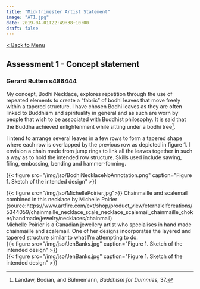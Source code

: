 ```yaml
---
title: "Mid-trimester Artist Statement"
image: "AT1.jpg"
date: 2019-04-01T22:49:38+10:00
draft: false
---
```

[< Back to Menu](/jso/)

## Assessment 1 - Concept statement

### Gerard Rutten s486444

My concept, Bodhi Necklace, explores repetition through the use of repeated elements to create a “fabric” of bodhi leaves that move freely within a tapered structure.  I have chosen Bodhi leaves as they are often linked to Buddhism and spirituality in general and as such are worn by people that wish to be associated with Buddhist philosophy.  It is said that the Buddha achieved enlightenment while sitting under a bodhi tree[^Buddhism].

I intend to arrange several leaves in a few rows to form a tapered shape where each row is overlapped by the previous row as depicted in figure 1.  I envision a chain made from jump rings to link all the leaves together in such a way as to hold the intended row structure.  Skills used include sawing, filing, embossing, bending and hammer-forming. 

{{< figure src="/img/jso/BodhiNecklaceNoAnnotation.png" caption="Figure 1. Sketch of the intended design" >}}

<div class="row">
    <div class="6u 12u$(medium)">
        {{< figure src="/img/jso/MichellePoirier.jpg">}}
        Chainmaille and scalemail combined in this necklace by Michelle Poirier 
(source:https://www.artfire.com/ext/shop/product_view/eternalelfcreations/5344059/chainmaille_necklace_scale_necklace_scalemail_chainmaille_choker/handmade/jewelry/necklaces/chainmail)
    </div>
    <div class="6u 12u$(medium)">
        Michelle Poirier is a Canadian jewellery artist who specialises in hand made chainmaille and scalemail.  One of her designs incorporates the layered and tapered structure similar to what I’m attempting to do.
    </div>
</div>

<div class="row">
    <div class="6u 12u$(medium)">
        {{< figure src="/img/jso/JenBanks.jpg" caption="Figure 1. Sketch of the intended design" >}}
    </div>
    <div class="6u 12u$(medium)">
        {{< figure src="/img/jso/JenBanks.jpg" caption="Figure 1. Sketch of the intended design" >}}
    </div>
</div>





[^Buddhism]: Landaw, Bodian, and Bühnemann, _Buddhism for Dummies_, 37.